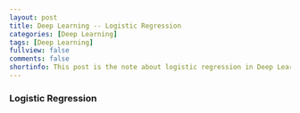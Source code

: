 ```yaml
---
layout: post
title: Deep Learning -- Logistic Regression
categories: [Deep Learning]
tags: [Deep Learning]
fullview: false
comments: false
shortinfo: This post is the note about logistic regression in Deep Learning
---
```

### Logistic Regression
